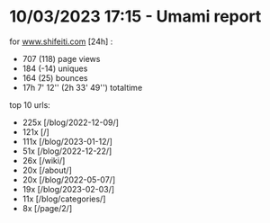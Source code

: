 # 10/03/2023 17:15 - Umami report
for www.shifeiti.com [24h] :

 - 707 (118) page views
 - 184 (-14) uniques
 - 164 (25) bounces
 - 17h 7' 12'' (2h 33' 49'') totaltime


top 10 urls:
 - 225x [/blog/2022-12-09/]
 - 121x [/]
 - 111x [/blog/2023-01-12/]
 - 51x [/blog/2022-12-22/]
 - 26x [/wiki/]
 - 20x [/about/]
 - 20x [/blog/2022-05-07/]
 - 19x [/blog/2023-02-03/]
 - 11x [/blog/categories/]
 - 8x [/page/2/]


